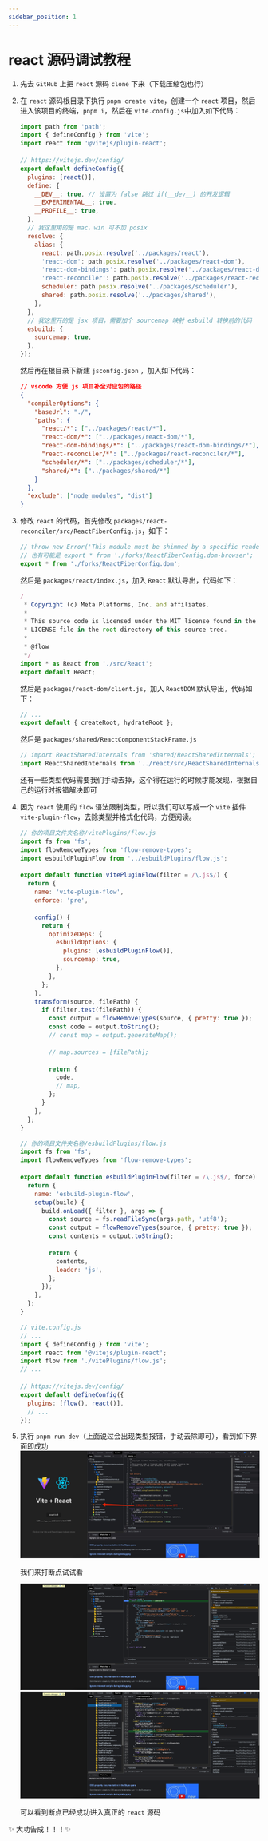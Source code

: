 ```yaml
---
sidebar_position: 1
---
```


# react 源码调试教程

1. 先去 `GitHub` 上把 `react` 源码 `clone` 下来（下载压缩包也行）
2. 在 `react` 源码根目录下执行 `pnpm create vite`，创建一个 `react` 项目，然后进入该项目的终端，`pnpm i`，然后在 `vite.config.js`中加入如下代码：

   ```js
   import path from 'path';
   import { defineConfig } from 'vite';
   import react from '@vitejs/plugin-react';

   // https://vitejs.dev/config/
   export default defineConfig({
     plugins: [react()],
     define: {
       __DEV__: true, // 设置为 false 跳过 if(__dev__) 的开发逻辑
       __EXPERIMENTAL__: true,
       __PROFILE__: true,
     },
     // 我这里用的是 mac，win 可不加 posix
     resolve: {
       alias: {
         react: path.posix.resolve('../packages/react'),
         'react-dom': path.posix.resolve('../packages/react-dom'),
         'react-dom-bindings': path.posix.resolve('../packages/react-dom-bindings'),
         'react-reconciler': path.posix.resolve('../packages/react-reconciler'),
         scheduler: path.posix.resolve('../packages/scheduler'),
         shared: path.posix.resolve('../packages/shared'),
       },
     },
     // 我这里开的是 jsx 项目，需要加个 sourcemap 映射 esbuild 转换前的代码
     esbuild: {
       sourcemap: true,
     },
   });
   ```

   然后再在根目录下新建 `jsconfig.json` ，加入如下代码：

   ```json
   // vscode 方便 js 项目补全对应包的路径
   {
     "compilerOptions": {
       "baseUrl": "./",
       "paths": {
         "react/*": ["../packages/react/*"],
         "react-dom/*": ["../packages/react-dom/*"],
         "react-dom-bindings/*": ["../packages/react-dom-bindings/*"],
         "react-reconciler/*": ["../packages/react-reconciler/*"],
         "scheduler/*": ["../packages/scheduler/*"],
         "shared/*": ["../packages/shared/*"]
       }
     },
     "exclude": ["node_modules", "dist"]
   }
   ```

3. 修改 `react` 的代码，首先修改 `packages/react-reconciler/src/ReactFiberConfig.js`，如下：

   ```js
   // throw new Error('This module must be shimmed by a specific renderer.');
   // 也有可能是 export * from './forks/ReactFiberConfig.dom-browser';
   export * from './forks/ReactFiberConfig.dom';
   ```

   然后是 `packages/react/index.js`，加入 `React` 默认导出，代码如下：

   ```js
   /
    * Copyright (c) Meta Platforms, Inc. and affiliates.
    *
    * This source code is licensed under the MIT license found in the
    * LICENSE file in the root directory of this source tree.
    *
    * @flow
    */
   import * as React from './src/React';
   export default React;
   ```

   然后是 `packages/react-dom/client.js`，加入 `ReactDOM` 默认导出，代码如下：

   ```js
   // ...
   export default { createRoot, hydrateRoot };
   ```

   然后是 `packages/shared/ReactComponentStackFrame.js`

   ```js
   // import ReactSharedInternals from 'shared/ReactSharedInternals';
   import ReactSharedInternals from '../react/src/ReactSharedInternalsClient';
   ```

   还有一些类型代码需要我们手动去掉，这个得在运行的时候才能发现，根据自己的运行时报错解决即可

4. 因为 `react` 使用的 `flow` 语法限制类型，所以我们可以写成一个 `vite` 插件 `vite-plugin-flow`，去除类型并格式化代码，方便阅读。

   ```js
   // 你的项目文件夹名称/vitePlugins/flow.js
   import fs from 'fs';
   import flowRemoveTypes from 'flow-remove-types';
   import esbuildPluginFlow from '../esbuildPlugins/flow.js';

   export default function vitePluginFlow(filter = /\.js$/) {
     return {
       name: 'vite-plugin-flow',
       enforce: 'pre',

       config() {
         return {
           optimizeDeps: {
             esbuildOptions: {
               plugins: [esbuildPluginFlow()],
               sourcemap: true,
             },
           },
         };
       },
       transform(source, filePath) {
         if (filter.test(filePath)) {
           const output = flowRemoveTypes(source, { pretty: true });
           const code = output.toString();
           // const map = output.generateMap();

           // map.sources = [filePath];

           return {
             code,
             // map,
           };
         }
       },
     };
   }
   ```

   ```js
   // 你的项目文件夹名称/esbuildPlugins/flow.js
   import fs from 'fs';
   import flowRemoveTypes from 'flow-remove-types';

   export default function esbuildPluginFlow(filter = /\.js$/, force) {
     return {
       name: 'esbuild-plugin-flow',
       setup(build) {
         build.onLoad({ filter }, args => {
           const source = fs.readFileSync(args.path, 'utf8');
           const output = flowRemoveTypes(source, { pretty: true });
           const contents = output.toString();

           return {
             contents,
             loader: 'js',
           };
         });
       },
     };
   }
   ```

   ```js
   // vite.config.js
   // ...
   import { defineConfig } from 'vite';
   import react from '@vitejs/plugin-react';
   import flow from './vitePlugins/flow.js';
   // ...

   // https://vitejs.dev/config/
   export default defineConfig({
     plugins: [flow(), react()],
     // ...
   });
   ```

5. 执行 `pnpm run dev`（上面说过会出现类型报错，手动去除即可），看到如下界面即成功
   ![运行结果](./images/run_result.png)

   我们来打断点试试看

   ![打断点](./images/break.png)
   ![进入真正的react源码](./images/enter_the_real_react_source_code.png)

   可以看到断点已经成功进入真正的 `react` 源码

✨ 大功告成！！！✨

